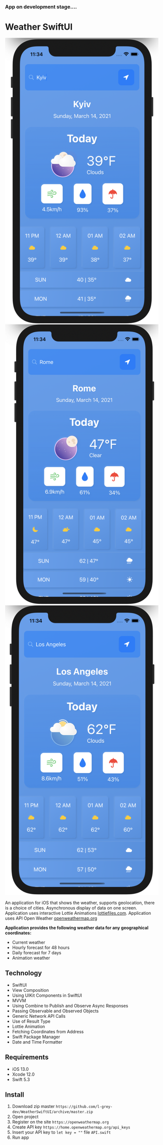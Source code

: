 ### App on development stage....


# Weather  SwiftUI



![screenshot1](./Screenshots/001.png)
![screenshot1](./Screenshots/002.png)
![screenshot1](./Screenshots/003.png)


An application for iOS that shows the weather, supports geolocation, there is a choice of cities. Asynchronous display of data on one screen. Application uses interactive Lottie Animations [lottiefiles.com](https://lottiefiles.com). Application uses API Open Weather [openweathermap.org](https://openweathermap.org/api/one-call-api)

**Application provides the following weather data for any geographical coordinates:**
- Current weather
- Hourly forecast for 48 hours
- Daily forecast for 7 days
- Animation weather

## Technology 
- SwiftUI
- View Composition
- Using UIKit Components in SwiftUI
- MVVM
- Using Combine to Publish and Observe Async Responses
- Passing Observable and Observed Objects
- Generic Network API Calls
- Use of Result Type
- Lottie Animation
- Fetching Coordinates from Address
- Swift Package Manager
- Date and Time Formatter

## Requirements
- iOS 13.0
- Xcode 12.0
- Swift 5.3

## Install
1. Download zip master `https://github.com/l-grey-dev/WeatherSwiftUI/archive/master.zip`
2. Open project
3. Register on the site `https://openweathermap.org`  
4. Create API key `https://home.openweathermap.org/api_keys`
5. Insert your API key to `let key = ""`  file `API.swift`
6. Run app

